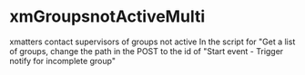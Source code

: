 # xmGroupsnotActiveMulti
xmatters contact supervisors of groups not active
In the script for "Get a list of groups, change the path in the POST to the id of "Start event - Trigger notify for incomplete group"
